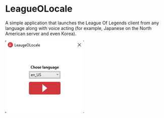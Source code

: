 # LeagueOLocale

A simple application that launches the League Of Legends client from any language along with voice acting (for example, Japanese on the North American server and even Korea).

![Image description](https://github.com/lotsmon/LeagueOLocale/blob/main/preview.png)
